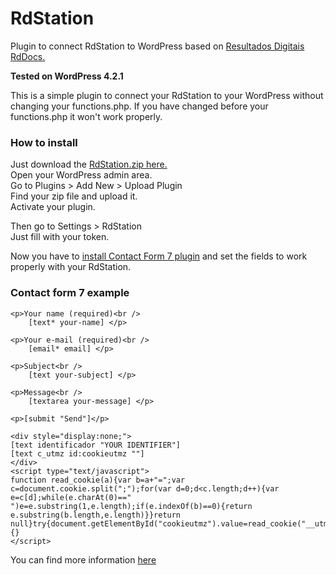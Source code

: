 # RdStation
Plugin to connect RdStation to WordPress based on <a href="https://github.com/ResultadosDigitais/rdocs/blob/master/integration_wp_cf7_3_9%2B.md">Resultados Digitais RdDocs.</a>

<strong>Tested on WordPress 4.2.1</strong>

This is a simple plugin to connect your RdStation to your WordPress without changing your functions.php.
If you have changed before your functions.php it won't work properly. 

<h3>How to install</h3>
Just download the <a href="http://www.pixelcake.com.br/rdstation.zip"> RdStation.zip here.</a><br>
Open your WordPress admin area.<br>
Go to Plugins > Add New > Upload Plugin<br>
Find your zip file and upload it.<br>
Activate your plugin.<br>

Then go to Settings > RdStation<br>
Just fill with your token.

Now you have to <a href="https://wordpress.org/plugins/contact-form-7/">install Contact Form 7 plugin</a> and set the fields to work properly with your RdStation.<br>

<h3>Contact form 7 example</h3>

<pre><code>&lt;p&gt;Your name (required)&lt;br /&gt;
    [text* your-name] &lt;/p&gt;

&lt;p&gt;Your e-mail (required)&lt;br /&gt;
    [email* email] &lt;/p&gt;

&lt;p&gt;Subject&lt;br /&gt;
    [text your-subject] &lt;/p&gt;

&lt;p&gt;Message&lt;br /&gt;
    [textarea your-message] &lt;/p&gt;

&lt;p&gt;[submit "Send"]&lt;/p&gt;

&lt;div style="display:none;"&gt;
[text identificador "YOUR IDENTIFIER"]
[text c_utmz id:cookieutmz ""]
&lt;/div&gt;
&lt;script type="text/javascript"&gt;
function read_cookie(a){var b=a+"=";var c=document.cookie.split(";");for(var d=0;d&lt;c.length;d++){var e=c[d];while(e.charAt(0)==" ")e=e.substring(1,e.length);if(e.indexOf(b)==0){return e.substring(b.length,e.length)}}return null}try{document.getElementById("cookieutmz").value=read_cookie("__utmz")}catch(err){}
&lt;/script&gt;
</code></pre>

You can find more information <a href="https://github.com/ResultadosDigitais/rdocs">here</a>

